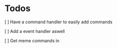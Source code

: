 # Todos

[ ] Have a command handler to easily add commands

[ ] Add a event handler aswell

[ ] Get meme commands in
